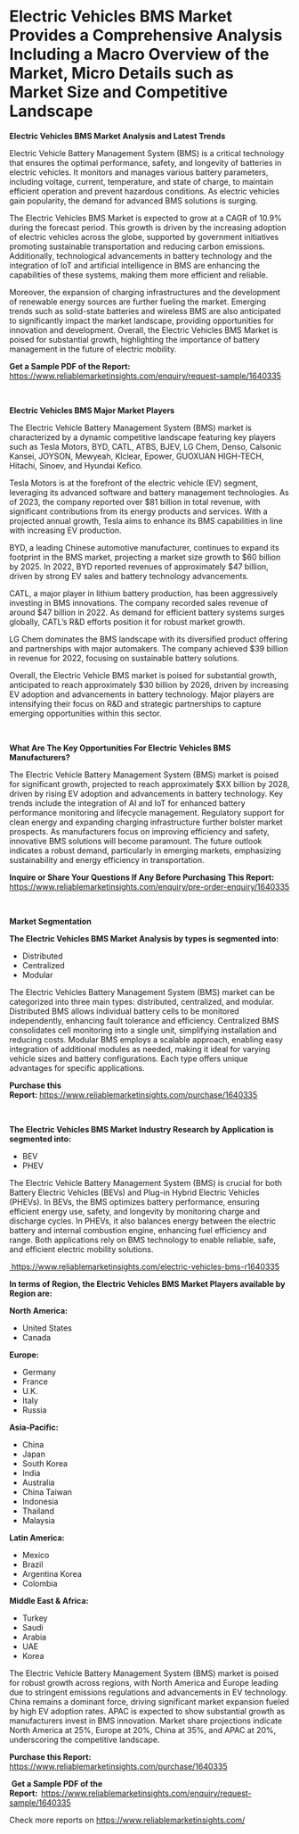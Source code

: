 <p><h1>Electric Vehicles BMS Market Provides a Comprehensive Analysis Including a Macro Overview of the Market, Micro Details such as Market Size and Competitive Landscape</h1></p><p><strong>Electric Vehicles BMS Market Analysis and Latest Trends</strong></p>
<p><p>Electric Vehicle Battery Management System (BMS) is a critical technology that ensures the optimal performance, safety, and longevity of batteries in electric vehicles. It monitors and manages various battery parameters, including voltage, current, temperature, and state of charge, to maintain efficient operation and prevent hazardous conditions. As electric vehicles gain popularity, the demand for advanced BMS solutions is surging.</p><p>The Electric Vehicles BMS Market is expected to grow at a CAGR of 10.9% during the forecast period. This growth is driven by the increasing adoption of electric vehicles across the globe, supported by government initiatives promoting sustainable transportation and reducing carbon emissions. Additionally, technological advancements in battery technology and the integration of IoT and artificial intelligence in BMS are enhancing the capabilities of these systems, making them more efficient and reliable.</p><p>Moreover, the expansion of charging infrastructures and the development of renewable energy sources are further fueling the market. Emerging trends such as solid-state batteries and wireless BMS are also anticipated to significantly impact the market landscape, providing opportunities for innovation and development. Overall, the Electric Vehicles BMS Market is poised for substantial growth, highlighting the importance of battery management in the future of electric mobility.</p></p>
<p><strong>Get a Sample PDF of the Report:&nbsp;</strong> <a href="https://www.reliablemarketinsights.com/enquiry/request-sample/1640335?utm_campaign=2636&utm_medium=2&utm_source=Github&utm_content=ia&utm_term=30032025&utm_id=electric-vehicles-bms">https://www.reliablemarketinsights.com/enquiry/request-sample/1640335</a></p>
<p>&nbsp;</p>
<p><strong>Electric Vehicles BMS Major Market Players</strong></p>
<p><p>The Electric Vehicle Battery Management System (BMS) market is characterized by a dynamic competitive landscape featuring key players such as Tesla Motors, BYD, CATL, ATBS, BJEV, LG Chem, Denso, Calsonic Kansei, JOYSON, Mewyeah, Klclear, Epower, GUOXUAN HIGH-TECH, Hitachi, Sinoev, and Hyundai Kefico.</p><p>Tesla Motors is at the forefront of the electric vehicle (EV) segment, leveraging its advanced software and battery management technologies. As of 2023, the company reported over $81 billion in total revenue, with significant contributions from its energy products and services. With a projected annual growth, Tesla aims to enhance its BMS capabilities in line with increasing EV production.</p><p>BYD, a leading Chinese automotive manufacturer, continues to expand its footprint in the BMS market, projecting a market size growth to $60 billion by 2025. In 2022, BYD reported revenues of approximately $47 billion, driven by strong EV sales and battery technology advancements.</p><p>CATL, a major player in lithium battery production, has been aggressively investing in BMS innovations. The company recorded sales revenue of around $47 billion in 2022. As demand for efficient battery systems surges globally, CATL’s R&D efforts position it for robust market growth.</p><p>LG Chem dominates the BMS landscape with its diversified product offering and partnerships with major automakers. The company achieved $39 billion in revenue for 2022, focusing on sustainable battery solutions.</p><p>Overall, the Electric Vehicle BMS market is poised for substantial growth, anticipated to reach approximately $30 billion by 2026, driven by increasing EV adoption and advancements in battery technology. Major players are intensifying their focus on R&D and strategic partnerships to capture emerging opportunities within this sector.</p></p>
<p>&nbsp;</p>
<p><strong>What Are The Key Opportunities For Electric Vehicles BMS Manufacturers?</strong></p>
<p><p>The Electric Vehicle Battery Management System (BMS) market is poised for significant growth, projected to reach approximately $XX billion by 2028, driven by rising EV adoption and advancements in battery technology. Key trends include the integration of AI and IoT for enhanced battery performance monitoring and lifecycle management. Regulatory support for clean energy and expanding charging infrastructure further bolster market prospects. As manufacturers focus on improving efficiency and safety, innovative BMS solutions will become paramount. The future outlook indicates a robust demand, particularly in emerging markets, emphasizing sustainability and energy efficiency in transportation.</p></p>
<p><strong>Inquire or Share Your Questions If Any Before Purchasing This Report:</strong> <a href="https://www.reliablemarketinsights.com/enquiry/pre-order-enquiry/1640335?utm_campaign=2636&utm_medium=2&utm_source=Github&utm_content=ia&utm_term=30032025&utm_id=electric-vehicles-bms">https://www.reliablemarketinsights.com/enquiry/pre-order-enquiry/1640335</a></p>
<p>&nbsp;</p>
<p><strong>Market Segmentation</strong></p>
<p><strong>The Electric Vehicles BMS Market Analysis by types is segmented into:</strong></p>
<p><ul><li>Distributed</li><li>Centralized</li><li>Modular</li></ul></p>
<p><p>The Electric Vehicles Battery Management System (BMS) market can be categorized into three main types: distributed, centralized, and modular. Distributed BMS allows individual battery cells to be monitored independently, enhancing fault tolerance and efficiency. Centralized BMS consolidates cell monitoring into a single unit, simplifying installation and reducing costs. Modular BMS employs a scalable approach, enabling easy integration of additional modules as needed, making it ideal for varying vehicle sizes and battery configurations. Each type offers unique advantages for specific applications.</p></p>
<p><strong>Purchase this Report:&nbsp;</strong><a href="https://www.reliablemarketinsights.com/purchase/1640335?utm_campaign=2636&utm_medium=2&utm_source=Github&utm_content=ia&utm_term=30032025&utm_id=electric-vehicles-bms">https://www.reliablemarketinsights.com/purchase/1640335</a></p>
<p>&nbsp;</p>
<p><strong>The Electric Vehicles BMS Market Industry Research by Application is segmented into:</strong></p>
<p><ul><li>BEV</li><li>PHEV</li></ul></p>
<p><p>The Electric Vehicle Battery Management System (BMS) is crucial for both Battery Electric Vehicles (BEVs) and Plug-in Hybrid Electric Vehicles (PHEVs). In BEVs, the BMS optimizes battery performance, ensuring efficient energy use, safety, and longevity by monitoring charge and discharge cycles. In PHEVs, it also balances energy between the electric battery and internal combustion engine, enhancing fuel efficiency and range. Both applications rely on BMS technology to enable reliable, safe, and efficient electric mobility solutions.</p></p>
<p><a href="https://www.reliablemarketinsights.com/electric-vehicles-bms-r1640335?utm_campaign=2636&utm_medium=2&utm_source=Github&utm_content=ia&utm_term=30032025&utm_id=electric-vehicles-bms">&nbsp;https://www.reliablemarketinsights.com/electric-vehicles-bms-r1640335</a></p>
<p><strong>In terms of Region, the Electric Vehicles BMS Market Players available by Region are:</strong></p>
<p>
    <p> <strong> North America: </strong>
        <ul>
            <li>United States</li>
            <li>Canada</li>
        </ul>
        </p> 
    <p> <strong> Europe: </strong>
        <ul>
            <li>Germany</li>
            <li>France</li>
            <li>U.K.</li>
            <li>Italy</li>
            <li>Russia</li>
        </ul>
        </p> 
    <p> <strong> Asia-Pacific: </strong>
        <ul>
            <li>China</li>
            <li>Japan</li>
            <li>South Korea</li>
            <li>India</li>
            <li>Australia</li>
            <li>China Taiwan</li>
            <li>Indonesia</li>
            <li>Thailand</li>
            <li>Malaysia</li>
        </ul>
        </p> 
    <p> <strong> Latin America: </strong>
        <ul>
            <li>Mexico</li>
            <li>Brazil</li>
            <li>Argentina Korea</li>
            <li>Colombia</li>
        </ul>
        </p> 
    <p> <strong> Middle East & Africa: </strong>
        <ul>
            <li>Turkey</li>
            <li>Saudi</li>
            <li>Arabia</li>
            <li>UAE</li>
            <li>Korea</li>
        </ul>
    </p>
    </p>
<p><p>The Electric Vehicle Battery Management System (BMS) market is poised for robust growth across regions, with North America and Europe leading due to stringent emissions regulations and advancements in EV technology. China remains a dominant force, driving significant market expansion fueled by high EV adoption rates. APAC is expected to show substantial growth as manufacturers invest in BMS innovation. Market share projections indicate North America at 25%, Europe at 20%, China at 35%, and APAC at 20%, underscoring the competitive landscape.</p></p>
<p><strong>Purchase this Report: </strong><a href="https://www.reliablemarketinsights.com/purchase/1640335?utm_campaign=2636&utm_medium=2&utm_source=Github&utm_content=ia&utm_term=30032025&utm_id=electric-vehicles-bms">https://www.reliablemarketinsights.com/purchase/1640335</a></p>
<p>&nbsp;<strong>Get a Sample PDF of the Report:&nbsp;&nbsp;</strong><a href="https://www.reliablemarketinsights.com/enquiry/request-sample/1640335?utm_campaign=2636&utm_medium=2&utm_source=Github&utm_content=ia&utm_term=30032025&utm_id=electric-vehicles-bms">https://www.reliablemarketinsights.com/enquiry/request-sample/1640335</a></p>
<p><strong></strong></p>
<p>Check more reports on <a href="https://www.reliablemarketinsights.com/?utm_campaign=2636&utm_medium=2&utm_source=Github&utm_content=ia&utm_term=30032025&utm_id=electric-vehicles-bms">https://www.reliablemarketinsights.com/</a></p>